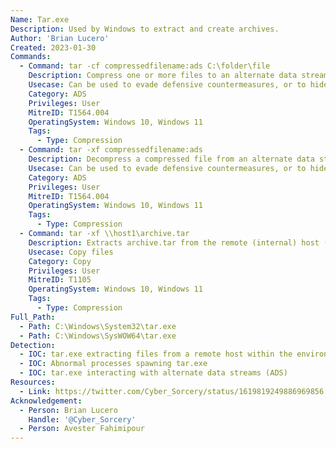 ```yaml
---
Name: Tar.exe
Description: Used by Windows to extract and create archives.
Author: 'Brian Lucero'
Created: 2023-01-30
Commands:
  - Command: tar -cf compressedfilename:ads C:\folder\file
    Description: Compress one or more files to an alternate data stream (ADS).
    Usecase: Can be used to evade defensive countermeasures, or to hide as part of a persistence mechanism
    Category: ADS
    Privileges: User
    MitreID: T1564.004
    OperatingSystem: Windows 10, Windows 11
    Tags:
      - Type: Compression
  - Command: tar -xf compressedfilename:ads
    Description: Decompress a compressed file from an alternate data stream (ADS).
    Usecase: Can be used to evade defensive countermeasures, or to hide as part of a persistence mechanism
    Category: ADS
    Privileges: User
    MitreID: T1564.004
    OperatingSystem: Windows 10, Windows 11
    Tags:
      - Type: Compression
  - Command: tar -xf \\host1\archive.tar
    Description: Extracts archive.tar from the remote (internal) host (host1) to the current host.
    Usecase: Copy files
    Category: Copy
    Privileges: User
    MitreID: T1105
    OperatingSystem: Windows 10, Windows 11
    Tags:
      - Type: Compression
Full_Path:
  - Path: C:\Windows\System32\tar.exe
  - Path: C:\Windows\SysWOW64\tar.exe
Detection:
  - IOC: tar.exe extracting files from a remote host within the environment
  - IOC: Abnormal processes spawning tar.exe
  - IOC: tar.exe interacting with alternate data streams (ADS)
Resources:
  - Link: https://twitter.com/Cyber_Sorcery/status/1619819249886969856
Acknowledgement:
  - Person: Brian Lucero
    Handle: '@Cyber_Sorcery'
  - Person: Avester Fahimipour
---
```

